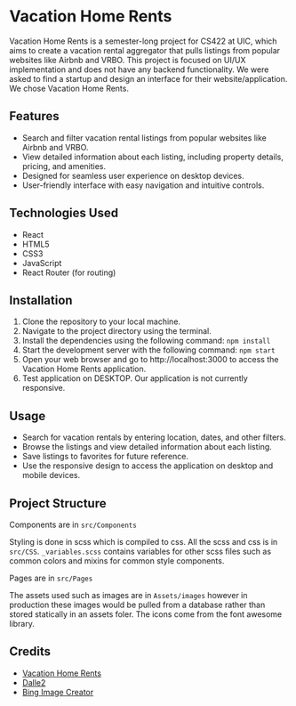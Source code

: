 # Vacation Home Rents

Vacation Home Rents is a semester-long project for CS422 at UIC, which aims to create a vacation rental aggregator that pulls listings from popular websites like Airbnb and VRBO. This project is focused on UI/UX implementation and does not have any backend functionality. We were asked to find a startup and design an interface for their website/application. We chose Vacation Home Rents.

## Features

- Search and filter vacation rental listings from popular websites like Airbnb and VRBO.
- View detailed information about each listing, including property details, pricing, and amenities.
- Designed for seamless user experience on desktop devices.
- User-friendly interface with easy navigation and intuitive controls.

## Technologies Used

- React
- HTML5
- CSS3
- JavaScript
- React Router (for routing)

## Installation

1. Clone the repository to your local machine.
2. Navigate to the project directory using the terminal.
3. Install the dependencies using the following command:
   `npm install`
4. Start the development server with the following command:
   `npm start`
5. Open your web browser and go to http://localhost:3000 to access the Vacation Home Rents application.
6. Test application on DESKTOP. Our application is not currently responsive.

## Usage

- Search for vacation rentals by entering location, dates, and other filters.
- Browse the listings and view detailed information about each listing.
- Save listings to favorites for future reference.
- Use the responsive design to access the application on desktop and mobile devices.

## Project Structure

Components are in `src/Components`

Styling is done in scss which is compiled to css. All the scss and css is in `src/CSS`. `_variables.scss` contains variables for other scss files such as common colors and mixins for common style components.

Pages are in `src/Pages`

The assets used such as images are in `Assets/images` however in production these images would be pulled from a database rather than stored statically in an assets foler. The icons come from the font awesome library.

## Credits

- [Vacation Home Rents](https://vacationhomerents.com)
- [Dalle2](https://openai.com/product/dall-e-2)
- [Bing Image Creator](https://www.bing.com/images/create?FORM=GDPGLP)
